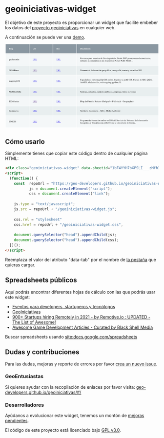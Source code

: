 # geoiniciativas-widget

El objetivo de este proyecto es proporcionar un widget que facilite embeber los datos del [proyecto geoiniciativas](https://github.com/Geo-Developers/geoiniciativas) en cualquier web.

A continuación se puede ver una [demo](https://geo-developers.github.io/geoiniciativas-widget/).

[![Tabla screenshot](./table_screenshot.png)](https://geo-developers.github.io/geoiniciativas-widget/)

## Cómo usarlo

Simplemente tienes que copiar este código dentro de cualquier página HTML:

```html
<div class="geoiniciativas-widget" data-sheetid="1bF4YYH7bXPSLI___zMfh3tDfSxDlWWZLkkuT5vD4zHQ" data-tab="sdks-bibliotecas"></div>
<script>
  (function() { 
    const  repoUrl = "https://geo-developers.github.io/geoiniciativas-widget",
           js = document.createElement("script");
           css = document.createElement("link");

    js.type = "text/javascript";
    js.src = repoUrl + "/geoiniciativas-widget.js";

    css.rel = "stylesheet"
    css.href = repoUrl + "/geoiniciativas-widget.css",
    
    document.querySelector("head").appendChild(js);
    document.querySelector("head").appendChild(css);
  })();
</script>
```

Reemplaza el valor del atributo "data-tab" por el nombre de [la pestaña](https://geo-developers.github.io/geoiniciativas/#/docs) que quieras cargar.

## Spreadsheets públicos

Aquí podrás encontrar diferentes hojas de cálculo con las que podrás usar este widget:

* [Eventos para developers, startuperos y tecnólogos](http://bit.ly/3v3ntosTech)
* [GeoIniciativas](https://docs.google.com/spreadsheets/d/1bF4YYH7bXPSLI___zMfh3tDfSxDlWWZLkkuT5vD4zHQ/edit#gid=0)
* [900+ Startups hiring Remotely in 2021 - by Remotive.io : UPDATED - The List of Awesome!](https://docs.google.com/spreadsheets/d/1TLJSlNxCbwRNxy14Toe1PYwbCTY7h0CNHeer9J0VRzE/htmlview)
* [Awesome Game Development Articles - Curated by Black Shell Media](https://docs.google.com/spreadsheets/d/1OYzE9BvN7721mrtjZv4cPC0y8hQgtzqY0jyIQiU7Rfw/edit#gid=0)

Buscar spreadsheets usando [site:docs.google.com/spreadsheets](https://www.google.com/search?q=t%C3%A9rmino%20site:docs.google.com/spreadsheets)

## Dudas y contribuciones

Para las dudas, mejoras y reporte de errores por favor [crea un nuevo issue](https://github.com/Geo-Developers/geoiniciativas-widget/issues).

### GeoEntusiastas

Si quieres ayudar con la recopilación de enlaces por favor visita: [geo-developers.github.io/geoiniciativas/#/](https://geo-developers.github.io/geoiniciativas/#/)

### Desarrolladores

Ayúdanos a evolucionar este widget, tenemos un montón de [mejoras pendientes](https://github.com/Geo-Developers/geoiniciativas-widget/issues). 

El código de este proyecto está licenciado bajo [GPL v3.0](https://github.com/Geo-Developers/geoiniciativas-widget/blob/main/LICENSE). 
